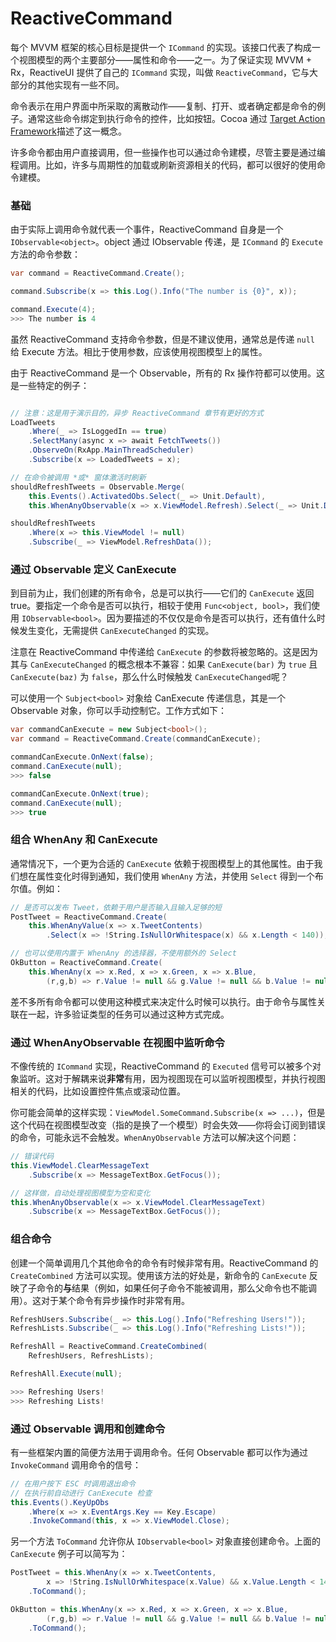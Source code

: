 # ReactiveCommand

每个 MVVM 框架的核心目标是提供一个 `ICommand` 的实现。该接口代表了构成一个视图模型的两个主要部分——属性和命令——之一。为了保证实现 MVVM + Rx，ReactiveUI 提供了自己的 `ICommand` 实现，叫做 `ReactiveCommand`，它与大部分的其他实现有一些不同。

命令表示在用户界面中所采取的离散动作——复制、打开、或者确定都是命令的例子。通常这些命令绑定到执行命令的控件，比如按钮。Cocoa 通过 [Target Action
Framework](https://developer.apple.com/library/ios/documentation/general/conceptual/CocoaEncyclopedia/Target-Action/Target-Action.html)描述了这一概念。

许多命令都由用户直接调用，但一些操作也可以通过命令建模，尽管主要是通过编程调用。比如，许多与周期性的加载或刷新资源相关的代码，都可以很好的使用命令建模。

### 基础

由于实际上调用命令就代表一个事件，ReactiveCommand 自身是一个 `IObservable<object>`。object 通过 IObservable 传递，是 `ICommand` 的 `Execute` 方法的命令参数：

```cs
var command = ReactiveCommand.Create();

command.Subscribe(x => this.Log().Info("The number is {0}", x));

command.Execute(4);
>>> The number is 4
```

虽然 ReactiveCommand 支持命令参数，但是不建议使用，通常总是传递 `null` 给 Execute 方法。相比于使用参数，应该使用视图模型上的属性。

由于 ReactiveCommand 是一个 Observable，所有的 Rx 操作符都可以使用。这是一些特定的例子：

```cs

// 注意：这是用于演示目的，异步 ReactiveCommand 章节有更好的方式
LoadTweets
    .Where(_ => IsLoggedIn == true)
    .SelectMany(async x => await FetchTweets())
    .ObserveOn(RxApp.MainThreadScheduler)
    .Subscribe(x => LoadedTweets = x);

// 在命令被调用 *或* 窗体激活时刷新
shouldRefreshTweets = Observable.Merge(
    this.Events().ActivatedObs.Select(_ => Unit.Default),
    this.WhenAnyObservable(x => x.ViewModel.Refresh).Select(_ => Unit.Default));

shouldRefreshTweets
    .Where(x => this.ViewModel != null)
    .Subscribe(_ => ViewModel.RefreshData());
```

### 通过 Observable 定义 CanExecute

到目前为止，我们创建的所有命令，总是可以执行——它们的 `CanExecute` 返回 true。要指定一个命令是否可以执行，相较于使用 `Func<object, bool>`，我们使用 `IObservable<bool>`。因为要描述的不仅仅是命令是否可以执行，还有值什么时候发生变化，无需提供 `CanExecuteChanged` 的实现。

注意在 ReactiveCommand 中传递给 `CanExecute` 的参数将被忽略的。这是因为其与 `CanExecuteChanged` 的概念根本不兼容：如果 `CanExecute(bar)` 为 `true` 且 `CanExecute(baz)` 为
`false`，那么什么时候触发 `CanExecuteChanged`呢？

可以使用一个 `Subject<bool>` 对象给 CanExecute 传递信息，其是一个 Observable 对象，你可以手动控制它。工作方式如下：

```cs
var commandCanExecute = new Subject<bool>();
var command = ReactiveCommand.Create(commandCanExecute);

commandCanExecute.OnNext(false);
command.CanExecute(null);
>>> false

commandCanExecute.OnNext(true);
command.CanExecute(null);
>>> true
```

### 组合 WhenAny 和 CanExecute

通常情况下，一个更为合适的 `CanExecute` 依赖于视图模型上的其他属性。由于我们想在属性变化时得到通知，我们使用 `WhenAny` 方法，并使用 `Select` 得到一个布尔值。例如：

```cs
// 是否可以发布 Tweet，依赖于用户是否输入且输入足够的短
PostTweet = ReactiveCommand.Create(
    this.WhenAnyValue(x => x.TweetContents)
        .Select(x => !String.IsNullOrWhitespace(x) && x.Length < 140));

// 也可以使用内置于 WhenAny 的选择器，不使用额外的 Select
OkButton = ReactiveCommand.Create(
    this.WhenAny(x => x.Red, x => x.Green, x => x.Blue,
        (r,g,b) => r.Value != null && g.Value != null && b.Value != null));
```

差不多所有命令都可以使用这种模式来决定什么时候可以执行。由于命令与属性关联在一起，许多验证类型的任务可以通过这种方式完成。

### 通过 WhenAnyObservable 在视图中监听命令

不像传统的 `ICommand` 实现，ReactiveCommand 的 `Executed` 信号可以被多个对象监听。这对于解耦来说**非常**有用，因为视图现在可以监听视图模型，并执行视图相关的代码，比如设置控件焦点或滚动位置。

你可能会简单的这样实现：`ViewModel.SomeCommand.Subscribe(x => ...)`，但是这个代码在视图模型改变（指的是换了一个模型）时会失效——你将会订阅到错误的命令，可能永远不会触发。`WhenAnyObservable` 方法可以解决这个问题：

```cs
// 错误代码
this.ViewModel.ClearMessageText
    .Subscribe(x => MessageTextBox.GetFocus());

// 这样做，自动处理视图模型为空和变化
this.WhenAnyObservable(x => x.ViewModel.ClearMessageText)
    .Subscribe(x => MessageTextBox.GetFocus());
```

### 组合命令

创建一个简单调用几个其他命令的命令有时候非常有用。ReactiveCommand 的 `CreateCombined` 方法可以实现。使用该方法的好处是，新命令的 `CanExecute` 反映了子命令的**与**结果（例如，如果任何子命令不能被调用，那么父命令也不能调用）。这对于某个命令有异步操作时非常有用。

```cs
RefreshUsers.Subscribe(_ => this.Log().Info("Refreshing Users!"));
RefreshLists.Subscribe(_ => this.Log().Info("Refreshing Lists!"));

RefreshAll = ReactiveCommand.CreateCombined(
    RefreshUsers, RefreshLists);

RefreshAll.Execute(null);

>>> Refreshing Users!
>>> Refreshing Lists!
```

### 通过 Observable 调用和创建命令

有一些框架内置的简便方法用于调用命令。任何 Observable 都可以作为通过 `InvokeCommand` 调用命令的信号：

```cs
// 在用户按下 ESC 时调用退出命令
// 在执行前自动进行 CanExecute 检查
this.Events().KeyUpObs
    .Where(x => x.EventArgs.Key == Key.Escape)
    .InvokeCommand(this, x => x.ViewModel.Close);
```

另一个方法 `ToCommand` 允许你从 `IObservable<bool>` 对象直接创建命令。上面的 `CanExecute` 例子可以简写为：

```cs
PostTweet = this.WhenAny(x => x.TweetContents, 
        x => !String.IsNullOrWhitespace(x.Value) && x.Value.Length < 140)
    .ToCommand();

OkButton = this.WhenAny(x => x.Red, x => x.Green, x => x.Blue,
        (r,g,b) => r.Value != null && g.Value != null && b.Value != null)
    .ToCommand();
```
